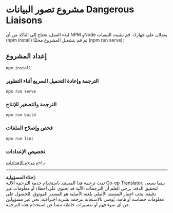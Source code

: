 <!--
CO_OP_TRANSLATOR_METADATA:
{
  "original_hash": "5c51a54dd89075a7a362890117b7ed9e",
  "translation_date": "2025-08-27T10:11:56+00:00",
  "source_file": "3-Data-Visualization/13-meaningful-visualizations/solution/README.md",
  "language_code": "ar"
}
-->
# مشروع تصور البيانات Dangerous Liaisons

لبدء العمل، تحتاج إلى التأكد من أن NPM وNode يعملان على جهازك. قم بتثبيت التبعيات (npm install) ثم قم بتشغيل المشروع محليًا (npm run serve):

## إعداد المشروع
```
npm install
```

### الترجمة وإعادة التحميل السريع أثناء التطوير
```
npm run serve
```

### الترجمة والتصغير للإنتاج
```
npm run build
```

### فحص وإصلاح الملفات
```
npm run lint
```

### تخصيص الإعدادات
راجع [مرجع الإعدادات](https://cli.vuejs.org/config/).

---

**إخلاء المسؤولية**:  
تمت ترجمة هذا المستند باستخدام خدمة الترجمة الآلية [Co-op Translator](https://github.com/Azure/co-op-translator). بينما نسعى لتحقيق الدقة، يرجى العلم أن الترجمات الآلية قد تحتوي على أخطاء أو معلومات غير دقيقة. يجب اعتبار المستند الأصلي بلغته الأصلية هو المصدر الموثوق. للحصول على معلومات حساسة أو هامة، يُوصى بالاستعانة بترجمة بشرية احترافية. نحن غير مسؤولين عن أي سوء فهم أو تفسيرات خاطئة تنشأ عن استخدام هذه الترجمة.